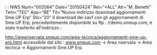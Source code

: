  :  : NWS Num="002064" Date="20150424" Rel="*ALL" Atr="M. Benetti" Tem="TEC" App="B£" Tit="Nuovo indirizzo download aggiornamenti Sme.UP Erp" Sts="20"
Il download dei savf con gli aggiornamenti di Sme.UP Erp, precedentemente disponibile su ftp : //demo.smeup.com, è stato trasferito all'indirizzo : 

http://areariservata.smeup.com/area-tecnica/aggiornamenti-sme-up-erp.html 
accessibile dal sito : 
www.smeup.com -> Area riservata -> Area tecnica -> Aggiornamenti Sme.UP Erp 